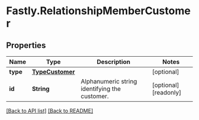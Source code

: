 # Fastly.RelationshipMemberCustomer

## Properties

Name | Type | Description | Notes
------------ | ------------- | ------------- | -------------
**type** | [**TypeCustomer**](TypeCustomer.md) |  | [optional] 
**id** | **String** | Alphanumeric string identifying the customer. | [optional] [readonly] 



[[Back to API list]](../../README.md#endpoints) [[Back to README]](../../README.md)
